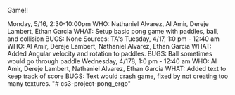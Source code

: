 Game!!

Monday, 5/16, 2:30-10:00pm
WHO: Nathaniel Alvarez, Al Amir, Dereje Lambert, Ethan Garcia
WHAT: Setup basic pong game with paddles, ball, and collision
BUGS: None
Sources: TA's
Tuesday, 4/17, 1:0 pm - 12:40 am
WHO: Al Amir, Dereje Lambert, Nathaniel Alvarez, Ethan Garcia
WHAT: Added Angular velocity and rotation to paddles. 
BUGS: Ball sometimes would go through paddle 
Wednesday, 4/178, 1:0 pm - 12:40 am
WHO: Al Amir, Dereje Lambert, Nathaniel Alvarez, Ethan Garcia
WHAT: Added text to keep track of score 
BUGS: Text would crash game, fixed by not creating too many textures. "# cs3-project-pong_ergo" 
